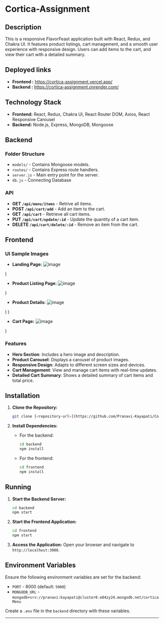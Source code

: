 # Cortica-Assignment

## Description

This is a responsive FlavorFeast application built with React, Redux, and Chakra UI. It features product listings, cart management, and a smooth user experience with responsive design. Users can add items to the cart, and view their cart with a detailed summary.

## Deployed links
- **Frontend :**
   https://cortica-assignment.vercel.app/
- **Backend :**
  https://cortica-assignment.onrender.com/

## Technology Stack
- **Frontend:** 
React, Redux, Chakra UI, React Router DOM, Axios, React Responsive Carousel
- **Backend:**
Node.js, Express, MongoDB, Mongoose

## Backend

### Folder Structure

- `models/` - Contains Mongoose models.
- `routes/` - Contains Express route handlers.
- `server.js` - Main entry point for the server.
- `db.js` - Connecting Database

### API

- **GET `/api/menu/items`** - Retrive all items.
- **POST `/api/cart/add`** - Add an item to the cart.
- **GET `/api/cart`** - Retrieve all cart items.
- **PUT `/api/cart/update/:id`** - Update the quantity of a cart item.
- **DELETE `/api/cart/delete/:id`** - Remove an item from the cart.

## Frontend

### UI Sample Images

- **Landing Page:**
  ![image](https://github.com/user-attachments/assets/5c382478-d9bc-46cb-9cbe-59a3cce27167)


)

- **Product Listing Page:**
  ![image](https://github.com/user-attachments/assets/5e3aa92c-8eb4-47e1-af16-d557f6340ebf)
 
)
- **Product Details:**
  ![image](https://github.com/user-attachments/assets/dbb64111-6abe-4028-b780-8045994c6a92)
  
)
)
- **Cart Page:**
  ![image](https://github.com/user-attachments/assets/0f09a1a1-a302-48a2-b252-b656b024909f)

)

### Features

- **Hero Section**: Includes a hero image and description.
- **Product Carousel**: Displays a carousel of product images.
- **Responsive Design**: Adapts to different screen sizes and devices.
- **Cart Management**: View and manage cart items with real-time updates.
- **Detailed Cart Summary**: Shows a detailed summary of cart items and total price.


## Installation

1. **Clone the Repository:**
   ```bash
   git clone [<repository-url>](https://github.com/Pranavi-Kayapati/Cortica-Assignment.git)
   ```

2. **Install Dependencies:**
   - For the backend:
     ```bash
     cd backend
     npm install
     ```
   - For the frontend:
     ```bash
     cd frontend
     npm install
     ```

## Running

1. **Start the Backend Server:**
   ```bash
   cd backend
   npm start
   ```

2. **Start the Frontend Application:**
   ```bash
   cd frontend
   npm start
   ```

3. **Access the Application:**
   Open your browser and navigate to `http://localhost:3000`.

## Environment Variables

Ensure the following environment variables are set for the backend:

- `PORT` - 8000 (default: `5000`)
- `MONGODB_URL` - `mongodb+srv://pranavi:kayapati@cluster0.e84zy24.mongodb.net/corticaMenu`

Create a `.env` file in the `backend` directory with these variables.


  ----

